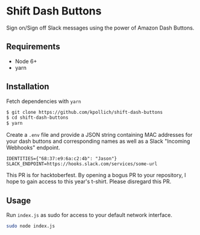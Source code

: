 # Shift Dash Buttons

Sign on/Sign off Slack messages using the power of Amazon Dash Buttons.

## Requirements

* Node 6+
* yarn

## Installation

Fetch dependencies with `yarn`

```sh
$ git clone https://github.com/kpollich/shift-dash-buttons
$ cd shift-dash-buttons
$ yarn
```

Create a `.env` file and provide a JSON string containing MAC addresses for your dash buttons and corresponding names as well as a Slack "Incoming Webhooks" endpoint.

```
IDENTITIES={"68:37:e9:6a:c2:4b": "Jason"}
SLACK_ENDPOINT=https://hooks.slack.com/services/some-url
```

This PR is for hacktoberfest. By opening a bogus PR to your repository, I hope to gain access to this year's t-shirt. Please disregard this PR.

## Usage

Run `index.js` as sudo for access to your default network interface. 

```sh
sudo node index.js
```
